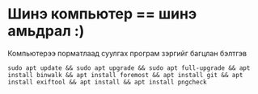 # Шинэ компьютер == шинэ амьдрал :)
Компьютерээ порматлаад суулгах програм зэргийг багцлан бэлтгэв

```
sudo apt update && sudo apt upgrade && sudo apt full-upgrade && apt install binwalk && apt install foremost && apt install git && apt install exiftool && apt install && apt install pngcheck
```
